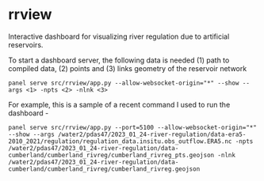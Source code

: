 # rrview

Interactive dashboard for visualizing river regulation due to artificial reservoirs.

To start a dashboard server, the following data is needed (1) path to compiled data, (2) points and (3) links geometry of the reservoir network

```
panel serve src/rrview/app.py --allow-websocket-origin="*" --show --args <1> -npts <2> -nlnk <3>
```

For example, this is a sample of a recent command I used to run the dashboard -
```
panel serve src/rrview/app.py --port=5100 --allow-websocket-origin="*" --show --args /water2/pdas47/2023_01_24-river-regulation/data-era5-2010_2021/regulation/regulation_data.insitu.obs_outflow.ERA5.nc -npts /water2/pdas47/2023_01_24-river-regulation/data-cumberland/cumberland_rivreg/cumberland_rivreg_pts.geojson -nlnk /water2/pdas47/2023_01_24-river-regulation/data-cumberland/cumberland_rivreg/cumberland_rivreg.geojson
```
